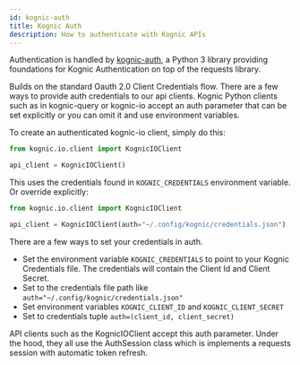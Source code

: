 ```yaml
---
id: kognic-auth
title: Kognic Auth
description: How to authenticate with Kognic APIs
---
```

Authentication is handled by [kognic-auth](https://pypi.org/project/kognic-auth/), a Python 3 library providing foundations for Kognic Authentication on top of the requests library.

Builds on the standard Oauth 2.0 Client Credentials flow. There are a few ways to provide auth credentials to our api clients. Kognic Python clients such as in  kognic-query or kognic-io accept an auth parameter that can be set explicitly or you can omit it and use environment variables.

To create an authenticated kognic-io client, simply do this:

```python
from kognic.io.client import KognicIOClient

api_client = KognicIOClient()
```
This uses the credentials found in `KOGNIC_CREDENTIALS` environment variable. Or override explicitly:

```python
from kognic.io.client import KognicIOClient

api_client = KognicIOClient(auth="~/.config/kognic/credentials.json")
```

There are a few ways to set your credentials in auth.

- Set the environment variable `KOGNIC_CREDENTIALS` to point to your Kognic Credentials file. The credentials will contain the Client Id and Client Secret.
- Set to the credentials file path like `auth="~/.config/kognic/credentials.json"`
- Set environment variables `KOGNIC_CLIENT_ID` and `KOGNIC_CLIENT_SECRET`
- Set to credentials tuple `auth=(client_id, client_secret)`

API clients such as the KognicIOClient accept this auth parameter.
Under the hood, they all use the AuthSession class which is implements a requests session with automatic token refresh.




